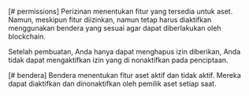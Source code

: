 [# permissions] Perizinan menentukan fitur yang tersedia untuk aset. Namun, meskipun fitur diizinkan, namun tetap harus diaktifkan menggunakan bendera yang sesuai agar dapat diberlakukan oleh blockchain.

Setelah pembuatan, Anda hanya dapat menghapus izin diberikan, Anda tidak dapat mengaktifkan izin yang di nonaktifkan pada penciptaan.

[# bendera] Bendera menentukan fitur aset aktif dan tidak aktif. Mereka dapat diaktifkan dan dinonaktifkan oleh pemilik aset setiap saat.